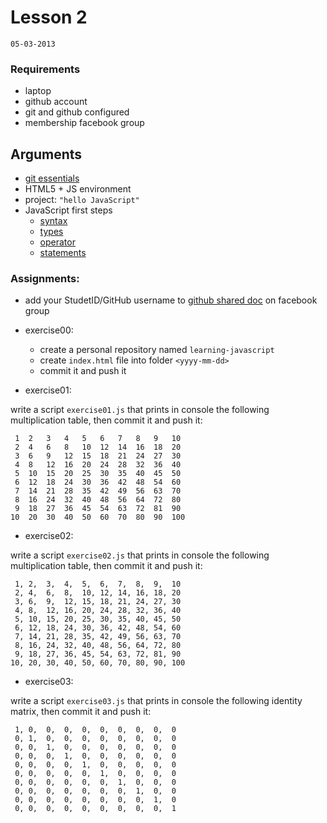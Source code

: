 # Lesson 2
`05-03-2013`

### Requirements

* laptop
* github account
* git and github configured
* membership facebook group

## Arguments

* [git essentials](https://github.com/cvdlab/git-crumbs)
* HTML5 + JS environment
* project: `"hello JavaScript"`
* JavaScript first steps
  - [syntax](https://github.com/cvdlab/javascript-crumbs/blob/master/chapters/syntax/Readme.md)
  - [types](https://github.com/cvdlab/javascript-crumbs/blob/master/chapters/types/Readme.md)
  - [operator](https://github.com/cvdlab/javascript-crumbs/blob/master/chapters/operators/Readme.md)
  - [statements](https://github.com/cvdlab/javascript-crumbs/blob/master/chapters/statements/Readme.md)

### Assignments:

* add your StudetID/GitHub username to [github shared doc](https://www.facebook.com/groups/cvdlab/doc/329098417190610/) on facebook group
* exercise00:
  - create a personal repository named `learning-javascript`
  - create `index.html` file into folder `<yyyy-mm-dd>`
  - commit it and push it

* exercise01:

write a script `exercise01.js` that prints in console the following multiplication table,
then commit it and push it:

     1  2   3   4   5   6   7   8   9   10
     2  4   6   8   10  12  14  16  18  20
     3  6   9   12  15  18  21  24  27  30
     4  8   12  16  20  24  28  32  36  40
     5  10  15  20  25  30  35  40  45  50
     6  12  18  24  30  36  42  48  54  60
     7  14  21  28  35  42  49  56  63  70
     8  16  24  32  40  48  56  64  72  80
     9  18  27  36  45  54  63  72  81  90
    10  20  30  40  50  60  70  80  90  100

* exercise02:

write a script `exercise02.js` that prints in console the following multiplication table,
then commit it and push it:

     1, 2,  3,  4,  5,  6,  7,  8,  9,  10
     2, 4,  6,  8,  10, 12, 14, 16, 18, 20
     3, 6,  9,  12, 15, 18, 21, 24, 27, 30
     4, 8,  12, 16, 20, 24, 28, 32, 36, 40
     5, 10, 15, 20, 25, 30, 35, 40, 45, 50
     6, 12, 18, 24, 30, 36, 42, 48, 54, 60
     7, 14, 21, 28, 35, 42, 49, 56, 63, 70
     8, 16, 24, 32, 40, 48, 56, 64, 72, 80
     9, 18, 27, 36, 45, 54, 63, 72, 81, 90
    10, 20, 30, 40, 50, 60, 70, 80, 90, 100

* exercise03:

write a script `exercise03.js` that prints in console the following identity matrix,
then commit it and push it:

     1, 0,  0,  0,  0,  0,  0,  0,  0,  0
     0, 1,  0,  0,  0,  0,  0,  0,  0,  0
     0, 0,  1,  0,  0,  0,  0,  0,  0,  0
     0, 0,  0,  1,  0,  0,  0,  0,  0,  0
     0, 0,  0,  0,  1,  0,  0,  0,  0,  0
     0, 0,  0,  0,  0,  1,  0,  0,  0,  0
     0, 0,  0,  0,  0,  0,  1,  0,  0,  0
     0, 0,  0,  0,  0,  0,  0,  1,  0,  0
     0, 0,  0,  0,  0,  0,  0,  0,  1,  0
     0, 0,  0,  0,  0,  0,  0,  0,  0,  1
